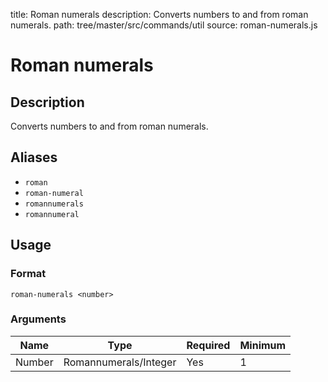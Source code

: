 title: Roman numerals
description: Converts numbers to and from roman numerals.
path: tree/master/src/commands/util
source: roman-numerals.js

# Roman numerals

## Description

Converts numbers to and from roman numerals.

## Aliases

* `roman`
* `roman-numeral`
* `romannumerals`
* `romannumeral`

## Usage

### Format

`roman-numerals <number>`

### Arguments

| Name   | Type                  | Required | Minimum |
|--------|-----------------------|----------|---------|
| Number | Romannumerals/Integer | Yes      | 1       |

